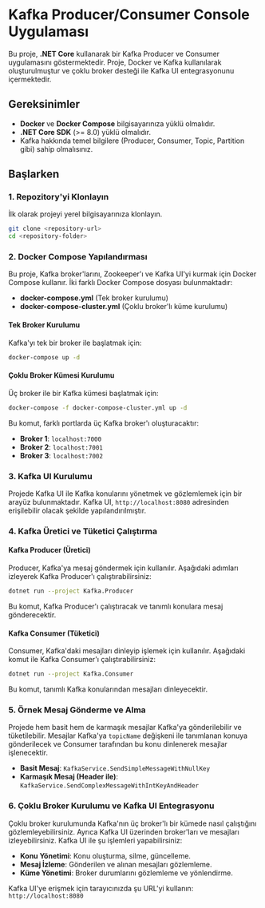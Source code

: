 # Kafka Producer/Consumer Console Uygulaması

Bu proje, **.NET Core** kullanarak bir Kafka Producer ve Consumer uygulamasını göstermektedir. Proje, Docker ve Kafka kullanılarak oluşturulmuştur ve çoklu broker desteği ile Kafka UI entegrasyonunu içermektedir.

## Gereksinimler

- **Docker** ve **Docker Compose** bilgisayarınıza yüklü olmalıdır.
- **.NET Core SDK** (>= 8.0) yüklü olmalıdır.
- Kafka hakkında temel bilgilere (Producer, Consumer, Topic, Partition gibi) sahip olmalısınız.

## Başlarken

### 1. Repozitory'yi Klonlayın

İlk olarak projeyi yerel bilgisayarınıza klonlayın.

```bash
git clone <repository-url>
cd <repository-folder>
```

### 2. Docker Compose Yapılandırması

Bu proje, Kafka broker'larını, Zookeeper'ı ve Kafka UI'yi kurmak için Docker Compose kullanır. İki farklı Docker Compose dosyası bulunmaktadır:

- **docker-compose.yml** (Tek broker kurulumu)
- **docker-compose-cluster.yml** (Çoklu broker'lı küme kurulumu)

#### Tek Broker Kurulumu

Kafka'yı tek bir broker ile başlatmak için:

```bash
docker-compose up -d
```

#### Çoklu Broker Kümesi Kurulumu

Üç broker ile bir Kafka kümesi başlatmak için:

```bash
docker-compose -f docker-compose-cluster.yml up -d
```

Bu komut, farklı portlarda üç Kafka broker'ı oluşturacaktır:
- **Broker 1**: `localhost:7000`
- **Broker 2**: `localhost:7001`
- **Broker 3**: `localhost:7002`

### 3. Kafka UI Kurulumu

Projede Kafka UI ile Kafka konularını yönetmek ve gözlemlemek için bir arayüz bulunmaktadır. Kafka UI, `http://localhost:8080` adresinden erişilebilir olacak şekilde yapılandırılmıştır.

### 4. Kafka Üretici ve Tüketici Çalıştırma

#### Kafka Producer (Üretici)

Producer, Kafka'ya mesaj göndermek için kullanılır. Aşağıdaki adımları izleyerek Kafka Producer'ı çalıştırabilirsiniz:
```bash
dotnet run --project Kafka.Producer
```

Bu komut, Kafka Producer'ı çalıştıracak ve tanımlı konulara mesaj gönderecektir.

#### Kafka Consumer (Tüketici)

Consumer, Kafka'daki mesajları dinleyip işlemek için kullanılır. Aşağıdaki komut ile Kafka Consumer'ı çalıştırabilirsiniz:

```bash
dotnet run --project Kafka.Consumer
```


Bu komut, tanımlı Kafka konularından mesajları dinleyecektir.

### 5. Örnek Mesaj Gönderme ve Alma

Projede hem basit hem de karmaşık mesajlar Kafka'ya gönderilebilir ve tüketilebilir. Mesajlar Kafka'ya `topicName` değişkeni ile tanımlanan konuya gönderilecek ve Consumer tarafından bu konu dinlenerek mesajlar işlenecektir.

- **Basit Mesaj**: `KafkaService.SendSimpleMessageWithNullKey`
- **Karmaşık Mesaj (Header ile)**: `KafkaService.SendComplexMessageWithIntKeyAndHeader`

### 6. Çoklu Broker Kurulumu ve Kafka UI Entegrasyonu

Çoklu broker kurulumunda Kafka'nın üç broker'lı bir kümede nasıl çalıştığını gözlemleyebilirsiniz. Ayrıca Kafka UI üzerinden broker'ları ve mesajları izleyebilirsiniz. Kafka UI ile şu işlemleri yapabilirsiniz:

- **Konu Yönetimi**: Konu oluşturma, silme, güncelleme.
- **Mesaj İzleme**: Gönderilen ve alınan mesajları gözlemleme.
- **Küme Yönetimi**: Broker durumlarını gözlemleme ve yönlendirme.

Kafka UI'ye erişmek için tarayıcınızda şu URL'yi kullanın:
 `http://localhost:8080`


